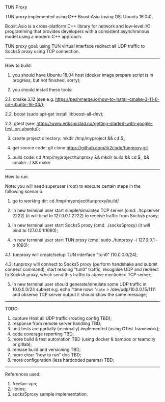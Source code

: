 TUN Proxy

TUN proxy implemented using C++ Boost.Asio (using OS: Ubuntu 18.04).

Boost.Asio is a cross-platform C++ library for network and low-level I/O programming that provides developers with a consistent asynchronous model using a modern C++ approach.

TUN proxy goal: using TUN virtual interface redirect all UDP traffic to Socks5 proxy using TCP connection.

----------------
How to build:
1. you should have Ubuntu 18.04 host (docker image prepare script is in progress, but not finished, sorry);

2. you should install these tools:

2.1. cmake 3.12 (see e.g. https://peshmerge.io/how-to-install-cmake-3-11-0-on-ubuntu-16-04/);

2.2. boost (sudo apt-get install libboost-all-dev);

2.3. gtest (see: https://www.eriksmistad.no/getting-started-with-google-test-on-ubuntu/);

3. create project directory: mkdir /tmp/myproject && cd $_

4. get source code: git clone https://github.com/rk2code/tunproxy.git

5. build code: cd /tmp/myproject/tunproxy && mkdir build && cd $_ && cmake ../ && make

----------------
How to run:

Note: you will need superuser (root) to execute certain steps in the following scenario.

1. go to working dir: cd /tmp/myproject/tunproxy/build/

2. in new terminal user start simple/simulated TCP server (cmd: ./tcpserver 2222) (it will bind to 127.0.0.1:2222) to receive traffic from Socks5 proxy;

3. in new terminal user start Socks5 proxy (cmd: ./socks5proxy) (it will bind to 127.0.0.1:1080);

4. in new terminal user start TUN proxy (cmd: sudo ./tunproxy -i 127.0.0.1 -p 1080):

4.1. tunproxy will create/setup TUN interface "tun0" (10.0.0.0/24);

4.2. tunproxy will connect to Socks5 proxy (perform handshake and submit connect command), start reading "tun0" traffic, recognise UDP and redirect to Socks5 proxy, which send this traffic to above mentioned TCP server;

5. in new terminal user should generate/simulate some UDP traffic in 10.0.0.0/24 subnet e.g. echo "time now: "`date` > /dev/udp/10.0.0.15/1111 and observe TCP server output it should show the same message;

----------------
TODO:
1. capture Host all UDP traffic (routing config TBD);
2. response from remote server handling TBD;
3. unit tests are partially (minimally) implemented (using GTest framework);
4. code coverage reporting TBD;
5. more build & test automation TBD (using docker & bamboo or teamcity or gitlab);
6. release build and versioning TBD;
7. more clear "how to run" doc TBD;
8. more configuration (less hardcoded params) TBD;


----------------
References used:
1. freelan-vpn;
2. libtins;
3. socks5proxy sample implementation;
